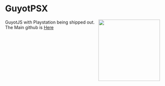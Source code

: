 # GuyotPSX

<img src="https://guyotjs.github.io/duckclear.png" width="200" align="right"/>

<p float="left">

  GuyotJS with Playstation being shipped out.<br/>
  The Main github is [Here](https://github.com/guyotJs)
</p>
